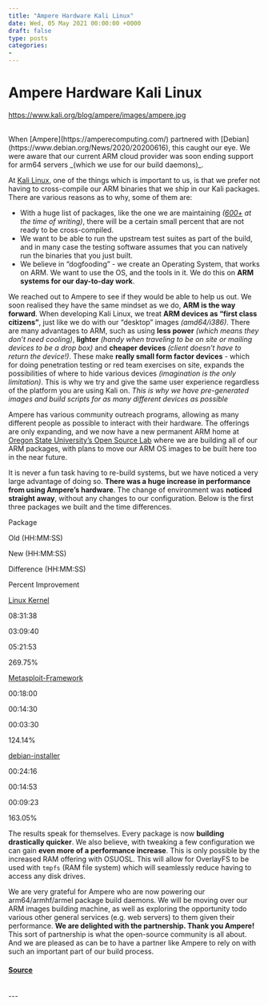 ```yaml
---
title: "Ampere Hardware Kali Linux"
date: Wed, 05 May 2021 00:00:00 +0000
draft: false
type: posts
categories: 
- 
---
```

# Ampere Hardware Kali Linux
https://www.kali.org/blog/ampere/images/ampere.jpg
<br/>

<br/>
When [Ampere](https://amperecomputing.com/) partnered with [Debian](https://www.debian.org/News/2020/20200616), this caught our eye. We were aware that our current ARM cloud provider was soon ending support for arm64 servers _(which we use for our build daemons)_.

At [Kali Linux](https://www.kali.org/), one of the things which is important to us, is that we prefer not having to cross-compile our ARM binaries that we ship in our Kali packages. There are various reasons as to why, some of them are:

-   With a huge list of packages, like the one we are maintaining _([600+](https://www.kali.org/docs/policy/penetration-testing-tools-policy/) at the time of writing)_, there will be a certain small percent that are not ready to be cross-compiled.
-   We want to be able to run the upstream test suites as part of the build, and in many case the testing software assumes that you can natively run the binaries that you just built.
-   We believe in “dogfooding” - we create an Operating System, that works on ARM. We want to use the OS, and the tools in it. We do this on **ARM systems for our day-to-day work**.

We reached out to Ampere to see if they would be able to help us out. We soon realised they have the same mindset as we do, **ARM is the way forward**. When developing Kali Linux, we treat **ARM devices as “first class citizens”**, just like we do with our “desktop” images _(amd64/i386)_. There are many advantages to ARM, such as using **less power** _(which means they don’t need cooling)_, **lighter** _(handy when traveling to be on site or mailing devices to be a drop box)_ and **cheaper devices** _(client doesn’t have to return the device!)_. These make **really small form factor devices** - which for doing penetration testing or red team exercises on site, expands the possibilities of where to hide various devices _(imagination is the only limitation)_. This is why we try and give the same user experience regardless of the platform you are using Kali on. _This is why we have pre-generated images and build scripts for as many different devices as possible_

Ampere has various community outreach programs, allowing as many different people as possible to interact with their hardware. The offerings are only expanding, and we now have a new permanent ARM home at [Oregon State University’s Open Source Lab](https://osuosl.org/) where we are building all of our ARM packages, with plans to move our ARM OS images to be built here too in the near future.

It is never a fun task having to re-build systems, but we have noticed a very large advantage of doing so. **There was a huge increase in performance from using Ampere’s hardware**. The change of environment was **noticed straight away**, without any changes to our configuration. Below is the first three packages we built and the time differences.

Package

Old (HH:MM:SS)

New (HH:MM:SS)

Difference (HH:MM:SS)

Percent Improvement

[Linux Kernel](https://pkg.kali.org/pkg/linux)

08:31:38

03:09:40

05:21:53

269.75%

[Metasploit-Framework](https://pkg.kali.org/pkg/metasploit-framework)

00:18:00

00:14:30

00:03:30

124.14%

[debian-installer](https://pkg.kali.org/pkg/debian-installer)

00:24:16

00:14:53

00:09:23

163.05%

The results speak for themselves. Every package is now **building drastically quicker**. We also believe, with tweaking a few configuration we can gain **even more of a performance increase**. This is only possible by the increased RAM offering with OSUOSL. This will allow for OverlayFS to be used with `tmpfs` (RAM file system) which will seamlessly reduce having to access any disk drives.

We are very grateful for Ampere who are now powering our arm64/armhf/armel package build daemons. We will be moving over our ARM images building machine, as well as exploring the opportunity todo various other general services (e.g. web servers) to them given their performance. **We are delighted with the partnership. Thank you Ampere!** This sort of partnership is what the open-source community is all about. And we are pleased as can be to have a partner like Ampere to rely on with such an important part of our build process.

#### [Source](https://www.kali.org/blog/ampere/)

<br/>
---
